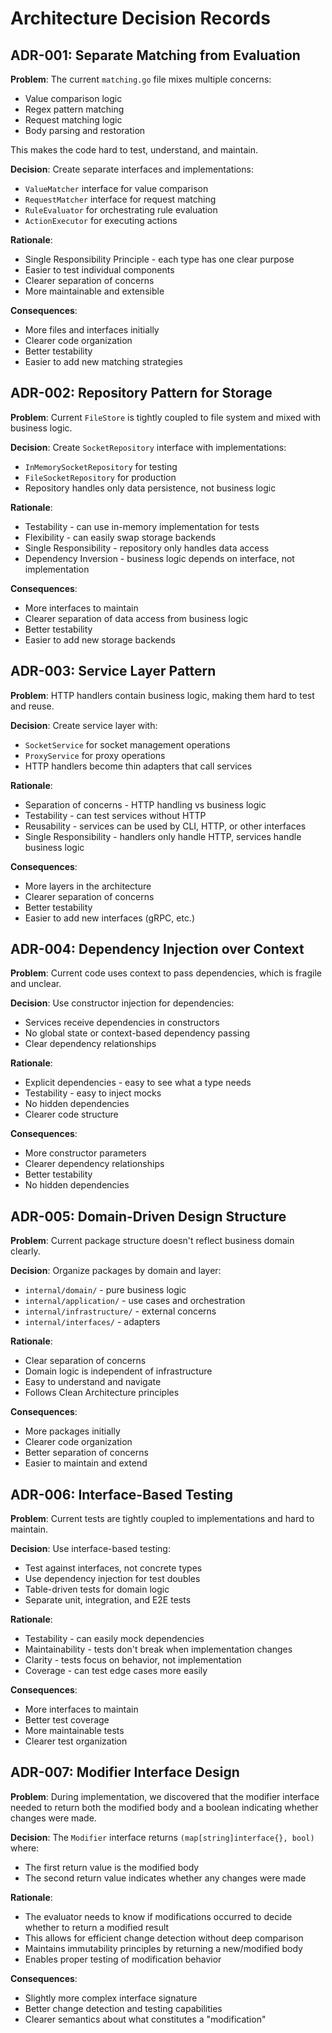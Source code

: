 # Architecture Decision Records

## ADR-001: Separate Matching from Evaluation

**Problem**: The current `matching.go` file mixes multiple concerns:
- Value comparison logic
- Regex pattern matching
- Request matching logic
- Body parsing and restoration

This makes the code hard to test, understand, and maintain.

**Decision**: Create separate interfaces and implementations:
- `ValueMatcher` interface for value comparison
- `RequestMatcher` interface for request matching
- `RuleEvaluator` for orchestrating rule evaluation
- `ActionExecutor` for executing actions

**Rationale**: 
- Single Responsibility Principle - each type has one clear purpose
- Easier to test individual components
- Clearer separation of concerns
- More maintainable and extensible

**Consequences**:
- More files and interfaces initially
- Clearer code organization
- Better testability
- Easier to add new matching strategies

## ADR-002: Repository Pattern for Storage

**Problem**: Current `FileStore` is tightly coupled to file system and mixed with business logic.

**Decision**: Create `SocketRepository` interface with implementations:
- `InMemorySocketRepository` for testing
- `FileSocketRepository` for production
- Repository handles only data persistence, not business logic

**Rationale**:
- Testability - can use in-memory implementation for tests
- Flexibility - can easily swap storage backends
- Single Responsibility - repository only handles data access
- Dependency Inversion - business logic depends on interface, not implementation

**Consequences**:
- More interfaces to maintain
- Clearer separation of data access from business logic
- Better testability
- Easier to add new storage backends

## ADR-003: Service Layer Pattern

**Problem**: HTTP handlers contain business logic, making them hard to test and reuse.

**Decision**: Create service layer with:
- `SocketService` for socket management operations
- `ProxyService` for proxy operations
- HTTP handlers become thin adapters that call services

**Rationale**:
- Separation of concerns - HTTP handling vs business logic
- Testability - can test services without HTTP
- Reusability - services can be used by CLI, HTTP, or other interfaces
- Single Responsibility - handlers only handle HTTP, services handle business logic

**Consequences**:
- More layers in the architecture
- Clearer separation of concerns
- Better testability
- Easier to add new interfaces (gRPC, etc.)

## ADR-004: Dependency Injection over Context

**Problem**: Current code uses context to pass dependencies, which is fragile and unclear.

**Decision**: Use constructor injection for dependencies:
- Services receive dependencies in constructors
- No global state or context-based dependency passing
- Clear dependency relationships

**Rationale**:
- Explicit dependencies - easy to see what a type needs
- Testability - easy to inject mocks
- No hidden dependencies
- Clearer code structure

**Consequences**:
- More constructor parameters
- Clearer dependency relationships
- Better testability
- No hidden dependencies

## ADR-005: Domain-Driven Design Structure

**Problem**: Current package structure doesn't reflect business domain clearly.

**Decision**: Organize packages by domain and layer:
- `internal/domain/` - pure business logic
- `internal/application/` - use cases and orchestration
- `internal/infrastructure/` - external concerns
- `internal/interfaces/` - adapters

**Rationale**:
- Clear separation of concerns
- Domain logic is independent of infrastructure
- Easy to understand and navigate
- Follows Clean Architecture principles

**Consequences**:
- More packages initially
- Clearer code organization
- Better separation of concerns
- Easier to maintain and extend

## ADR-006: Interface-Based Testing

**Problem**: Current tests are tightly coupled to implementations and hard to maintain.

**Decision**: Use interface-based testing:
- Test against interfaces, not concrete types
- Use dependency injection for test doubles
- Table-driven tests for domain logic
- Separate unit, integration, and E2E tests

**Rationale**:
- Testability - can easily mock dependencies
- Maintainability - tests don't break when implementation changes
- Clarity - tests focus on behavior, not implementation
- Coverage - can test edge cases more easily

**Consequences**:
- More interfaces to maintain
- Better test coverage
- More maintainable tests
- Clearer test organization

## ADR-007: Modifier Interface Design

**Problem**: During implementation, we discovered that the modifier interface needed to return both the modified body and a boolean indicating whether changes were made.

**Decision**: The `Modifier` interface returns `(map[string]interface{}, bool)` where:
- The first return value is the modified body
- The second return value indicates whether any changes were made

**Rationale**:
- The evaluator needs to know if modifications occurred to decide whether to return a modified result
- This allows for efficient change detection without deep comparison
- Maintains immutability principles by returning a new/modified body
- Enables proper testing of modification behavior

**Consequences**:
- Slightly more complex interface signature
- Better change detection and testing capabilities
- Clearer semantics about what constitutes a "modification"
